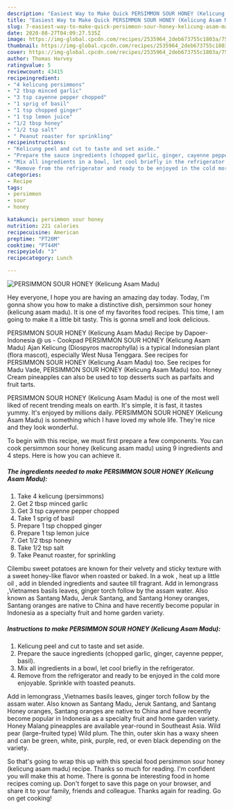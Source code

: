 ```yaml
---
description: "Easiest Way to Make Quick PERSIMMON SOUR HONEY (Kelicung Asam Madu)"
title: "Easiest Way to Make Quick PERSIMMON SOUR HONEY (Kelicung Asam Madu)"
slug: 7-easiest-way-to-make-quick-persimmon-sour-honey-kelicung-asam-madu
date: 2020-08-27T04:09:27.535Z
image: https://img-global.cpcdn.com/recipes/2535964_2deb673755c1803a/751x532cq70/persimmon-sour-honey-kelicung-asam-madu-recipe-main-photo.jpg
thumbnail: https://img-global.cpcdn.com/recipes/2535964_2deb673755c1803a/751x532cq70/persimmon-sour-honey-kelicung-asam-madu-recipe-main-photo.jpg
cover: https://img-global.cpcdn.com/recipes/2535964_2deb673755c1803a/751x532cq70/persimmon-sour-honey-kelicung-asam-madu-recipe-main-photo.jpg
author: Thomas Harvey
ratingvalue: 5
reviewcount: 43415
recipeingredient:
- "4 kelicung persimmons"
- "2 tbsp minced garlic"
- "3 tsp cayenne pepper chopped"
- "1 sprig of basil"
- "1 tsp chopped ginger"
- "1 tsp lemon juice"
- "1/2 tbsp honey"
- "1/2 tsp salt"
- " Peanut roaster for sprinkling"
recipeinstructions:
- "Kelicung peel and cut to taste and set aside."
- "Prepare the sauce ingredients (chopped garlic, ginger, cayenne pepper, basil)."
- "Mix all ingredients in a bowl, let cool briefly in the refrigerator."
- "Remove from the refrigerator and ready to be enjoyed in the cold more enjoyable. Sprinkle with toasted peanuts."
categories:
- Recipe
tags:
- persimmon
- sour
- honey

katakunci: persimmon sour honey 
nutrition: 221 calories
recipecuisine: American
preptime: "PT20M"
cooktime: "PT44M"
recipeyield: "3"
recipecategory: Lunch

---
```



![PERSIMMON SOUR HONEY (Kelicung Asam Madu)](https://img-global.cpcdn.com/recipes/2535964_2deb673755c1803a/751x532cq70/persimmon-sour-honey-kelicung-asam-madu-recipe-main-photo.jpg)

Hey everyone, I hope you are having an amazing day today. Today, I'm gonna show you how to make a distinctive dish, persimmon sour honey (kelicung asam madu). It is one of my favorites food recipes. This time, I am going to make it a little bit tasty. This is gonna smell and look delicious.

PERSIMMON SOUR HONEY (Kelicung Asam Madu) Recipe by Dapoer-Indonesia @ us - Cookpad PERSIMMON SOUR HONEY (Kelicung Asam Madu) Ajan Kelicung (Diospyros macrophylla) is a typical Indonesian plant (flora mascot), especially West Nusa Tenggara. See recipes for PERSIMMON SOUR HONEY (Kelicung Asam Madu) too. See recipes for Madu Vade, PERSIMMON SOUR HONEY (Kelicung Asam Madu) too. Honey Cream pineapples can also be used to top desserts such as parfaits and fruit tarts.

PERSIMMON SOUR HONEY (Kelicung Asam Madu) is one of the most well liked of recent trending meals on earth. It's simple, it is fast, it tastes yummy. It's enjoyed by millions daily. PERSIMMON SOUR HONEY (Kelicung Asam Madu) is something which I have loved my whole life. They're nice and they look wonderful.


To begin with this recipe, we must first prepare a few components. You can cook persimmon sour honey (kelicung asam madu) using 9 ingredients and 4 steps. Here is how you can achieve it.

<!--inarticleads1-->

##### The ingredients needed to make PERSIMMON SOUR HONEY (Kelicung Asam Madu):

1. Take 4 kelicung (persimmons)
1. Get 2 tbsp minced garlic
1. Get 3 tsp cayenne pepper chopped
1. Take 1 sprig of basil
1. Prepare 1 tsp chopped ginger
1. Prepare 1 tsp lemon juice
1. Get 1/2 tbsp honey
1. Take 1/2 tsp salt
1. Take  Peanut roaster, for sprinkling


Cilembu sweet potatoes are known for their velvety and sticky texture with a sweet honey-like flavor when roasted or baked. In a wok , heat up a little oil , add in blended ingredients and sautee till fragrant. Add in lemongrass ,Vietnames basils leaves, ginger torch follow by the assam water. Also known as Santang Madu, Jeruk Santang, and Santang Honey oranges, Santang oranges are native to China and have recently become popular in Indonesia as a specialty fruit and home garden variety. 

<!--inarticleads2-->

##### Instructions to make PERSIMMON SOUR HONEY (Kelicung Asam Madu):

1. Kelicung peel and cut to taste and set aside.
1. Prepare the sauce ingredients (chopped garlic, ginger, cayenne pepper, basil).
1. Mix all ingredients in a bowl, let cool briefly in the refrigerator.
1. Remove from the refrigerator and ready to be enjoyed in the cold more enjoyable. Sprinkle with toasted peanuts.


Add in lemongrass ,Vietnames basils leaves, ginger torch follow by the assam water. Also known as Santang Madu, Jeruk Santang, and Santang Honey oranges, Santang oranges are native to China and have recently become popular in Indonesia as a specialty fruit and home garden variety. Honey Malang pineapples are available year-round in Southeast Asia. Wild pear (large-fruited type) Wild plum. The thin, outer skin has a waxy sheen and can be green, white, pink, purple, red, or even black depending on the variety. 

So that's going to wrap this up with this special food persimmon sour honey (kelicung asam madu) recipe. Thanks so much for reading. I'm confident you will make this at home. There is gonna be interesting food in home recipes coming up. Don't forget to save this page on your browser, and share it to your family, friends and colleague. Thanks again for reading. Go on get cooking!
